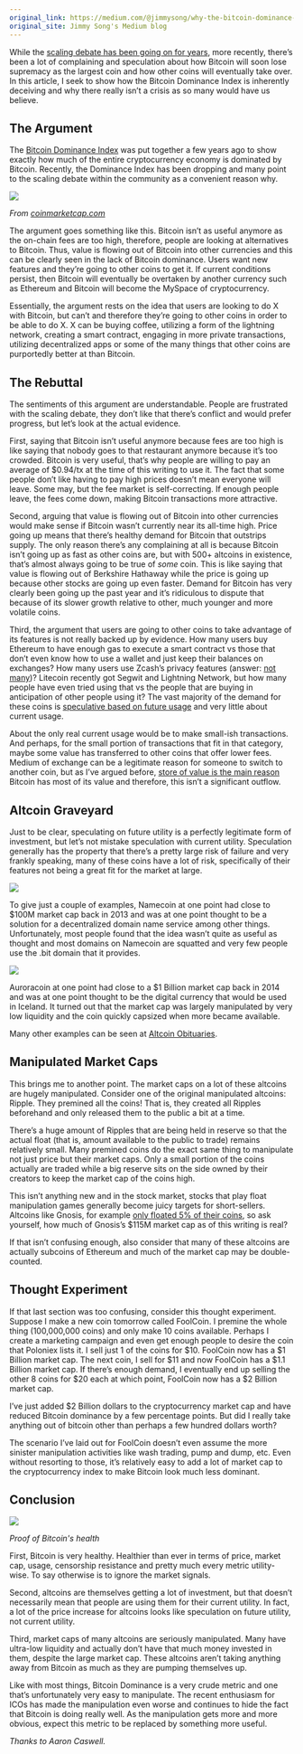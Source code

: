 ```yaml
---
original_link: https://medium.com/@jimmysong/why-the-bitcoin-dominance-index-is-deceiving-80ae324ee2ac
original_site: Jimmy Song's Medium blog
---
```


While the [scaling debate has been going on for years](https://medium.com/p/why-bitcoin-will-get-scaling-without-segwit-or-large-blocks-772799fab021), more recently, there’s been a lot of complaining and speculation about how Bitcoin will soon lose supremacy as the largest coin and how other coins will eventually take over. In this article, I seek to show how the Bitcoin Dominance Index is inherently deceiving and why there really isn’t a crisis as so many would have us believe.

## The Argument

The [Bitcoin Dominance Index](https://coinmarketcap.com/charts/#dominance-percentage) was put together a few years ago to show exactly how much of the entire cryptocurrency economy is dominated by Bitcoin. Recently, the Dominance Index has been dropping and many point to the scaling debate within the community as a convenient reason why.

<div class="my-4 text-center">
  <img class="img-fluid rounded d-block mx-auto" src="/static/img/mempool/why-the-bitcoin-dominance-index-is-deceiving/bitcoin-dominance-index.png" />
  <p>
    <em>From <a href="http://coinmarketcap.com/">coinmarketcap.com</a></em>
  </p>
</div>

The argument goes something like this. Bitcoin isn’t as useful anymore as the on-chain fees are too high, therefore, people are looking at alternatives to Bitcoin. Thus, value is flowing out of Bitcoin into other currencies and this can be clearly seen in the lack of Bitcoin dominance. Users want new features and they’re going to other coins to get it. If current conditions persist, then Bitcoin will eventually be overtaken by another currency such as Ethereum and Bitcoin will become the MySpace of cryptocurrency.

Essentially, the argument rests on the idea that users are looking to do X with Bitcoin, but can’t and therefore they’re going to other coins in order to be able to do X. X can be buying coffee, utilizing a form of the lightning network, creating a smart contract, engaging in more private transactions, utilizing decentralized apps or some of the many things that other coins are purportedly better at than Bitcoin.

## The Rebuttal

The sentiments of this argument are understandable. People are frustrated with the scaling debate, they don’t like that there’s conflict and would prefer progress, but let’s look at the actual evidence.

First, saying that Bitcoin isn’t useful anymore because fees are too high is like saying that nobody goes to that restaurant anymore because it’s too crowded. Bitcoin is very useful, that’s why people are willing to pay an average of $0.94/tx at the time of this writing to use it. The fact that some people don’t like having to pay high prices doesn’t mean everyone will leave. Some may, but the fee market is self-correcting. If enough people leave, the fees come down, making Bitcoin transactions more attractive.

Second, arguing that value is flowing out of Bitcoin into other currencies would make sense if Bitcoin wasn’t currently near its all-time high. Price going up means that there’s healthy demand for Bitcoin that outstrips supply. The only reason there’s any complaining at all is because Bitcoin isn’t going up as fast as other coins are, but with 500+ altcoins in existence, that’s almost always going to be true of _some_ coin. This is like saying that value is flowing out of Berkshire Hathaway while the price is going up because other stocks are going up even faster. Demand for Bitcoin has very clearly been going up the past year and it’s ridiculous to dispute that because of its slower growth relative to other, much younger and more volatile coins.

Third, the argument that users are going to other coins to take advantage of its features is not really backed up by evidence. How many users buy Ethereum to have enough gas to execute a smart contract vs those that don’t even know how to use a wallet and just keep their balances on exchanges? How many users use Zcash’s privacy features (answer: [not many](http://www.coindesk.com/hardly-anyone-is-using-zcashs-anonymity-features-but-we-couldnt-tell-if-they-were/))? Litecoin recently got Segwit and Lightning Network, but how many people have even tried using that vs the people that are buying in anticipation of other people using it? The vast majority of the demand for these coins is [speculative based on future usage](https://medium.com/p/throwback-post-what-if-we-build-it-and-nobody-came-2c5a66811495) and very little about current usage.

About the only real current usage would be to make small-ish transactions. And perhaps, for the small portion of transactions that fit in that category, maybe some value has transferred to other coins that offer lower fees. Medium of exchange can be a legitimate reason for someone to switch to another coin, but as I’ve argued before, [store of value is the main reason](https://medium.com/p/why-bitcoin-transaction-capacity-doesnt-really-matter-fddcc0c9f021) Bitcoin has most of its value and therefore, this isn’t a significant outflow.

## Altcoin Graveyard

Just to be clear, speculating on future utility is a perfectly legitimate form of investment, but let’s not mistake speculation with current utility. Speculation generally has the property that there’s a pretty large risk of failure and very frankly speaking, many of these coins have a lot of risk, specifically of their features not being a great fit for the market at large.

<div class="my-4 text-center">
  <img class="img-fluid rounded d-block mx-auto" src="/static/img/mempool/why-the-bitcoin-dominance-index-is-deceiving/namecoin-charts.png" />
</div>

To give just a couple of examples, Namecoin at one point had close to $100M market cap back in 2013 and was at one point thought to be a solution for a decentralized domain name service among other things. Unfortunately, most people found that the idea wasn’t quite as useful as thought and most domains on Namecoin are squatted and very few people use the .bit domain that it provides.

<div class="my-4 text-center">
  <img class="img-fluid rounded d-block mx-auto" src="/static/img/mempool/why-the-bitcoin-dominance-index-is-deceiving/auroracoin-charts.png" />
</div>

Auroracoin at one point had close to a $1 Billion market cap back in 2014 and was at one point thought to be the digital currency that would be used in Iceland. It turned out that the market cap was largely manipulated by very low liquidity and the coin quickly capsized when more became available.

Many other examples can be seen at [Altcoin Obituaries](http://altcoinobituaries.com/).

## Manipulated Market Caps

This brings me to another point. The market caps on a lot of these altcoins are hugely manipulated. Consider one of the original manipulated altcoins: Ripple. They premined all the coins! That is, they created all Ripples beforehand and only released them to the public a bit at a time.

There’s a huge amount of Ripples that are being held in reserve so that the actual float (that is, amount available to the public to trade) remains relatively small. Many premined coins do the exact same thing to manipulate not just price but their market caps. Only a small portion of the coins actually are traded while a big reserve sits on the side owned by their creators to keep the market cap of the coins high.

This isn’t anything new and in the stock market, stocks that play float manipulation games generally become juicy targets for short-sellers. Altcoins like Gnosis, for example [only floated 5% of their coins](https://cointelegraph.com/news/icos-get-dedicated-nyc-conference-as-gnosis-quarantines-95-of-tokens), so ask yourself, how much of Gnosis’s $115M market cap as of this writing is real?

If that isn’t confusing enough, also consider that many of these altcoins are actually subcoins of Ethereum and much of the market cap may be double-counted.

## Thought Experiment

If that last section was too confusing, consider this thought experiment. Suppose I make a new coin tomorrow called FoolCoin. I premine the whole thing (100,000,000 coins) and only make 10 coins available. Perhaps I create a marketing campaign and even get enough people to desire the coin that Poloniex lists it. I sell just 1 of the coins for $10. FoolCoin now has a $1 Billion market cap. The next coin, I sell for $11 and now FoolCoin has a $1.1 Billion market cap. If there’s enough demand, I eventually end up selling the other 8 coins for $20 each at which point, FoolCoin now has a $2 Billion market cap.

I’ve just added $2 Billion dollars to the cryptocurrency market cap and have reduced Bitcoin dominance by a few percentage points. But did I really take anything out of bitcoin other than perhaps a few hundred dollars worth?

The scenario I’ve laid out for FoolCoin doesn’t even assume the more sinister manipulation activities like wash trading, pump and dump, etc. Even without resorting to those, it’s relatively easy to add a lot of market cap to the cryptocurrency index to make Bitcoin look much less dominant.

## Conclusion

<div class="my-4 text-center">
  <img class="img-fluid rounded d-block mx-auto" src="/static/img/mempool/why-the-bitcoin-dominance-index-is-deceiving/current-bitcoin-price.png" />
  <p>
    <em>Proof of Bitcoin's health</em>
  </p>
</div>

First, Bitcoin is very healthy. Healthier than ever in terms of price, market cap, usage, censorship resistance and pretty much every metric utility-wise. To say otherwise is to ignore the market signals.

Second, altcoins are themselves getting a lot of investment, but that doesn’t necessarily mean that people are using them for their current utility. In fact, a lot of the price increase for altcoins looks like speculation on future utility, not current utility.

Third, market caps of many altcoins are seriously manipulated. Many have ultra-low liquidity and actually don’t have that much money invested in them, despite the large market cap. These altcoins aren’t taking anything away from Bitcoin as much as they are pumping themselves up.

Like with most things, Bitcoin Dominance is a very crude metric and one that’s unfortunately very easy to manipulate. The recent enthusiasm for ICOs has made the manipulation even worse and continues to hide the fact that Bitcoin is doing really well. As the manipulation gets more and more obvious, expect this metric to be replaced by something more useful.

_Thanks to Aaron Caswell._

